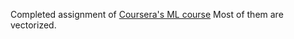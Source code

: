 Completed assignment of [Coursera's ML course](https://www.coursera.org/learn/machine-learning/)
Most of them are vectorized.
